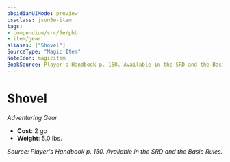 ```yaml
---
obsidianUIMode: preview
cssclass: json5e-item
tags:
- compendium/src/5e/phb
- item/gear
aliases: ["Shovel"]
SourceType: "Magic Item"
NoteIcon: magicitem
BookSource: Player's Handbook p. 150. Available in the SRD and the Basic Rules.
---
```

# Shovel
*Adventuring Gear*  

- **Cost**: 2 gp
- **Weight**: 5.0 lbs.

*Source: Player's Handbook p. 150. Available in the SRD and the Basic Rules.*